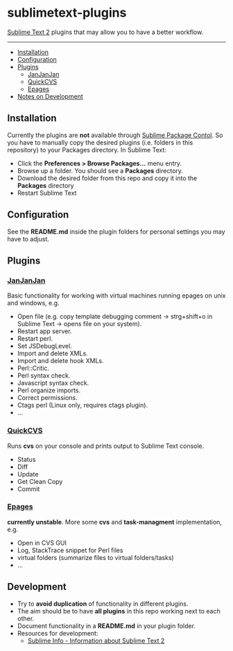 sublimetext-plugins
=================

[Sublime Text 2](http://www.sublimetext.com/2) plugins that may allow you to have a better workflow.

---

- [Installation](#installation)
- [Configuration](#configuration)
- [Plugins](#plugins)
  - [JanJanJan](#janjanjan)
  - [QuickCVS](#quickcvs)
  - [Epages](#epages)
- [Notes on Development](#development)

Installation
------------
Currently the plugins are **not** available through [Sublime Package Contol](http://wbond.net/sublime_packages/package_control).
So you have to manually copy the desired plugins (i.e. folders in this repository) to your Packages directory. In Sublime Text:

* Click the **Preferences > Browse Packages…** menu entry.
* Browse up a folder. You should see a **Packages** directory.
* Download the desired folder from this repo and copy it into the **Packages** directory
* Restart Sublime Text

Configuration
--------------
See the **README.md** inside the plugin folders for personal settings you may have to adjust.

Plugins
--------
### [JanJanJan](JanJanJan/)
Basic functionality for working with virtual machines running epages on unix and windows, e.g.

* Open file (e.g. copy template debugging comment -> strg+shift+o in Sublime Text -> opens file on your system).
* Restart app server.
* Restart perl.
* Set JSDebugLevel.
* Import and delete XMLs.
* Import and delete hook XMLs.
* Perl::Critic.
* Perl syntax check.
* Javascript syntax check.
* Perl organize imports.
* Correct permissions.
* Ctags perl (Linux only, requires ctags plugin).
* ...

### [QuickCVS](QuickCVS/)
Runs **cvs** on your console and prints output to Sublime Text console.

* Status
* Diff
* Update
* Get Clean Copy
* Commit

### [Epages](Epages/)
**currently unstable**. More some **cvs** and **task-managment** implementation, e.g.

* Open in CVS GUI
* Log, StackTrace snippet for Perl files
* virtual folders (summarize files to virtual folders/tasks)
* ...

Development
----------
* Try to **avoid duplication** of functionality in different plugins.
* The aim should be to have **all plugins** in this repo working next to each other.
* Document functionality in a **README.md** in your plugin folder.
* Resources for development:
  * [Sublime Info - Information about Sublime Text 2](http://sublimetext.info/)
